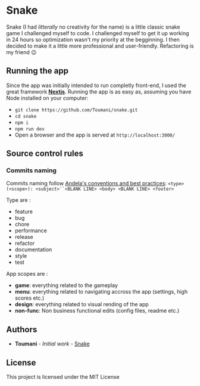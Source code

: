 # Snake

Snake (I had *litterally* no creativity for the name) is a little classic snake game I challenged myself to code. I challenged myself to get it up working in 24 hours so optimization wasn't my priority at the begginning. I then decided to make it a little more professional and user-friendly. Refactoring is my friend :wink:

## Running the app

Since the app was initially intended to run completly front-end, I used the great framework [**Nextjs**](https://nextjs.org). Running the app is as easy as, assuming you have Node installed on your computer:
* ```git clone https://github.com/Toumani/snake.git```
* ```cd snake```
* ```npm i```
* ```npm run dev```
* Open a browser and the app is served at ```http://localhost:3000/```

## Source control rules
### Commits naming
Commits naming follow [Andela's conventions and best practices](https://github.com/andela/bestpractices/wiki/Git-naming-conventions-and-best-practices): ```<type>(<scope>): <subject>``<BLANK LINE> <body> <BLANK LINE> <footer>```

Type are :
* feature
* bug
* chore
* performance
* release
* refactor
* documentation
* style
* test

App scopes are :
* **game**: everything related to the gameplay
* **menu**: everything related to navigating accross the app (settings, high scores etc.)
* **design**: everything related to visual rending of the app
* **non-func**: Non business functional edits (config files, readme etc.)

## Authors

* **Toumani** - *Initial work* - [Snake](https://github.com/Toumani/snake/)

## License

This project is licensed under the MIT License 